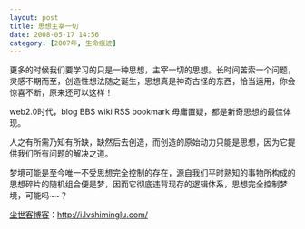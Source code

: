 ```yaml
---
layout: post
title: 思想主宰一切
date: 2008-05-17 14:56
category: [2007年, 生命痕迹]
---
```

更多的时候我们要学习的只是一种思想，主宰一切的思想。长时间苦索一个问题，灵感不期而至，创造性想法随之诞生，思想真是神奇古怪的东西，恰当运用，你会惊喜不断，原来还可以这样！

web2.0时代，blog BBS wiki RSS bookmark 毋庸置疑，都是新奇思想的最佳体现。

人之有所需乃知有所缺，缺然后去创造，而创造的原始动力只能是思想，因为它提供我们所有问题的解决之道。

梦境可能是至今唯一不受思想完全控制的存在，源自我们平时熟知的事物所构成的思想碎片的随机组合便是梦，因而它彻底违背现存的逻辑体系，思想完全控制梦境，可能吗~~？

<a href="http://i.lvshiminglu.com/">尘世客博客</a>：<a href="http://i.lvshiminglu.com/">http://i.lvshiminglu.com/</a>

